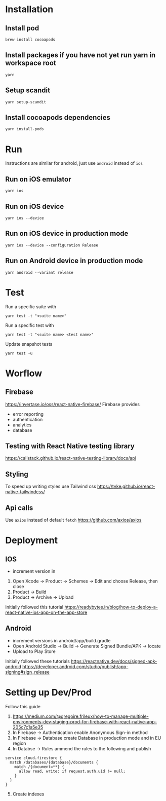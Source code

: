 # Installation

## Install pod
```
brew install cocoapods
```

## Install packages if you have not yet run yarn in workspace root
```
yarn
```

## Setup scandit
```
yarn setup-scandit
```

## Install cocoapods dependencies
```
yarn install-pods
```

# Run

Instructions are similar for android, just use `android` instead of `ios`

## Run on iOS emulator 
```
yarn ios
```

## Run on iOS device
```
yarn ios --device
```

## Run on iOS device in production mode
```
yarn ios --device --configuration Release
```

## Run on Android device in production mode
```
yarn android --variant release
```

# Test

Run a specific suite with
```
yarn test -t "<suite name>"
```

Run a specific test with
```
yarn test -t "<suite name> <test name>"
```

Update snapshot tests
```
yarn test -u
```

# Worflow

## Firebase
https://invertase.io/oss/react-native-firebase/
Firebase provides 
- error reporting
- authentication
- analytics
- database

## Testing with React Native testing library
https://callstack.github.io/react-native-testing-library/docs/api

## Styling
To speed up writing styles use Tailwind css https://tvke.github.io/react-native-tailwindcss/

## Api calls
Use `axios` instead of default `fetch`
https://github.com/axios/axios

# Deployment

## IOS
- increment version in
1. Open Xcode -> Product -> Schemes -> Edit and choose Release, then close
2. Product -> Build
3. Product -> Archive -> Upload

Initially followed this tutorial
https://readybytes.in/blog/how-to-deploy-a-react-native-ios-app-on-the-app-store

## Android
- increment versions in android/app/build.gradle
- Open Android Studio -> Build -> Generate Signed Bundle/APK -> locate
- Upload to Play Store

Initially followed these tutorials
https://reactnative.dev/docs/signed-apk-android
https://developer.android.com/studio/publish/app-signing#sign_release

# Setting up Dev/Prod
Follow this guide
1. https://medium.com/@gregoire.frileux/how-to-manage-multiple-environments-dev-staging-prod-for-firebase-with-react-native-app-205c7c1a5e35
2. In Firebase -> Authentication enable Anonymous Sign-in method
3. In Firebase -> Database create Database in production mode and in EU region
4. In Databse -> Rules ammend the rules to the following and publish
```
service cloud.firestore {
  match /databases/{database}/documents {
    match /{document=**} {
      allow read, write: if request.auth.uid != null;
    }
  }
}
```
5. Create indexes
